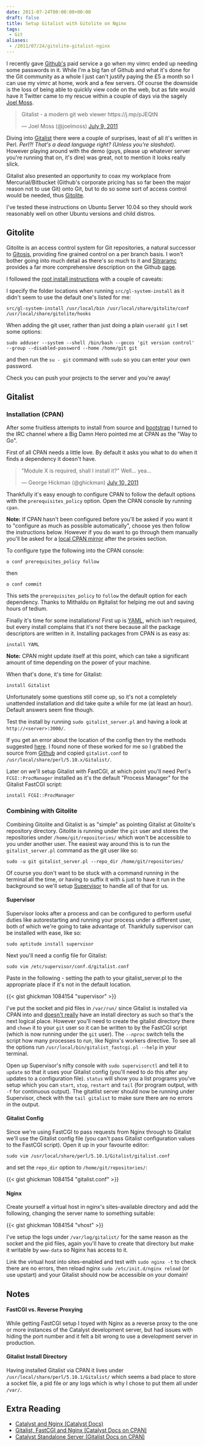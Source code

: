 ```yaml
---
date: 2011-07-24T00:00:00+00:00
draft: false
title: Setup Gitalist with Gitolite on Nginx
tags:
 - Git
aliases:
 - /2011/07/24/gitolite-gitalist-nginx
---
```

I recently gave [Github's](https://github.com/) paid service a go when my vimrc ended up needing some passwords in it. While I'm a big fan of Github and what it's done for the Git community as a whole I just can't justify paying the £5 a month so I can use my vimrc at home, work and a few servers. Of course the downside is the loss of being able to quickly view code on the web, but as fate would have it Twitter came to my rescue within a couple of days via the sagely [Joel Moss](https://developwithstyle.com/).

<blockquote class="twitter-tweet"><p>Gitalist - a modern git web viewer https://j.mp/pJEQtN</p>&mdash; Joel Moss (@joelmoss) <a href="https://twitter.com/joelmoss/statuses/89637329731461121">July 9, 2011</a></blockquote>

Diving into [Gitalist](https://www.gitalist.com/) there were a couple of surprises, least of all it's written in Perl. _Perl?! That's a dead language right? (Unless you're slashdot)_. However playing around with the demo (guys, please up whatever server you're running that on, it's dire) was great, not to mention it looks really slick.

Gitalist also presented an opportunity to coax my workplace from Mercurial/Bitbucket (Github's corporate pricing has so far been the major reason not to use Git) onto Git, but to do so some sort of access control would be needed, thus [Gitolite](https://github.com/sitaramc/gitolite).

I've tested these instructions on Ubuntu Server 10.04 so they should work reasonably well on other Ubuntu versions and child distros.

## Gitolite
Gitolite is an access control system for Git repositories, a natural successor to [Gitosis](https://scie.nti.st/2007/11/14/hosting-git-repositories-the-easy-and-secure-way), providing fine grained control on a per branch basis. I won't bother going into much detail as there's so much to it and [Sitraramc](https://sitaramc.blogspot.com/) provides a far more comprehensive description on the Github [page](https://github.com/sitaramc/gitolite/wiki/).

I followed the [root install instructions](https://sitaramc.github.com/gitolite/doc/1-INSTALL.html#_root_method) with a couple of caveats:

I specify the folder locations when running `src/gl-system-install` as it didn't seem to use the default one's listed for me:

`src/gl-system-install /usr/local/bin /usr/local/share/gitolite/conf /usr/local/share/gitolite/hooks`

When adding the git user, rather than just doing a plain `useradd git` I set some options:

`sudo adduser --system --shell /bin/bash --gecos 'git version control' --group --disabled-password --home /home/git git`

and then run the `su - git` command with `sudo` so you can enter your own password.

Check you can push your projects to the server and you're away!

## Gitalist
### Installation (CPAN)
After some fruitless attempts to install from source and [bootstrap](https://search.cpan.org/dist/Gitalist/lib/Gitalist.pm#BOOTSTRAPPING) I turned to the IRC channel where a Big Damn Hero pointed me at CPAN as the "Way to Go".

First of all CPAN needs a little love. By default it asks you what to do when it finds a dependency it doesn't have.

<blockquote class="twitter-tweet"><p>&quot;Module X is required, shall I install it?&quot; Well… yea…</p>&mdash; George Hickman (@ghickman) <a href="https://twitter.com/ghickman/statuses/89982230209904641">July 10, 2011</a></blockquote>

Thankfully it's easy enough to configure CPAN to follow the default options with the `prerequisites_policy` option. Open the CPAN console by running `cpan`.

__Note:__ If CPAN hasn't been configured before you'll be asked if you want it to "configure as much as possible automatically", choose yes then follow the instructions below. However if you do want to go through them manually you'll be asked for a [local CPAN mirror](https://www.cpan.org/SITES.html) after the proxies section.

To configure type the following into the CPAN console:

`o conf prerequisites_policy follow`

then

`o conf commit`

This sets the `prerequisites_policy` to `follow` the default option for each dependency. Thanks to Mithaldu on #gitalist for helping me out and saving hours of tedium.

Finally it's time for some installations! First up is [YAML](https://yaml.org), which isn't required, but every install complains that it's not there because all the package descriptors are written in it. Installing packages from CPAN is as easy as:

`install YAML`

__Note:__ CPAN might update itself at this point, which can take a significant amount of time depending on the power of your machine.

When that's done, it's time for Gitalist:

`install Gitalist`

Unfortunately some questions still come up, so it's not a completely unattended installation and did take quite a while for me (at least an hour). Default answers seem fine though.

Test the install by running `sudo gitalist_server.pl` and having a look at `http://<server>:3000/`.

If you get an error about the location of the config then try the methods suggested [here](https://search.cpan.org/dist/Gitalist/lib/Gitalist.pm#FOR_CPAN_INSTALLS). I found none of these worked for me so I grabbed the source from [Github](https://github.com/broquaint/Gitalist) and copied `gitalist.conf` to `/usr/local/share/perl/5.10.x/Gitalist/`.

Later on we'll setup Gitalist with FastCGI, at which point you'll need Perl's `FCGI::ProcManager` installed as it's the default "Process Manager" for the Gitalist FastCGI script:

`install FCGI::ProcManager`

### Combining with Gitolite
Combining Gitolite and Gitalist is as "simple" as pointing Gitalist at Gitolite's repository directory. Gitolite is running under the `git` user and stores the repositories under `/home/git/repositories/` which won't be accessible to you under another user. The easiest way around this is to run the `gitalist_server.pl` command as the git user like so:

`sudo -u git gitalist_server.pl --repo_dir /home/git/repositories/`

Of course you don't want to be stuck with a command running in the terminal all the time, or having to suffix it with `&` just to have it run in the background so we'll setup [Supervisor](https://supervisord.org/) to handle all of that for us.

#### Supervisor
Supervisor looks after a process and can be configured to perform useful duties like autorestarting and running your process under a different user, both of which we're going to take advantage of. Thankfully supervisor can be installed with ease, like so:

`sudo aptitude install supervisor`

Next you'll need a config file for Gitalist:

`sudo vim /etc/supervisor/conf.d/gitalist.conf`

Paste in the following - setting the path to your gitalist_server.pl to the appropriate place if it's not in the default location.

{{< gist ghickman 1084154 "supervisor" >}}

I've put the socket and pid files in `/var/run/` since Gitalist is installed via CPAN into and [doesn't really](#gitalist-install-dir) have an install directory as such so that's the next logical place. However you'll need to create the gitalist directory there and `chown` it to your `git` user so it can be written to by the FastCGI script (which is now running under the `git` user). The `--nproc` switch tells the script how many processes to run, like Nginx's workers directive. To see all the options run `/usr/local/bin/gitalist_fastcgi.pl --help` in your terminal.

Open up Supervisor's nifty console with `sudo supervisorctl` and tell it to `update` so that it uses your Gitalist config (you'll need to do this after any updates to a configuration file). `status` will show you a list programs you've setup which you can `start`, `stop`, `restart` and `tail` (for program output, with `-f` for continuous output). The gitatlist server should now be running under Supervisor, check with the `tail gitalist` to make sure there are no errors in the output.

#### Gitalist Config
Since we're using FastCGI to pass requests from Nginx through to Gitalist we'll use the Gitalist config file (you can't pass Gitalist configuration values to the FastCGI script). Open it up in your favourite editor:

`sudo vim /usr/local/share/perl/5.10.1/Gitalist/gitalist.conf`

and set the `repo_dir` option to `/home/git/repositories/`:

{{< gist ghickman 1084154 "gitalist.conf" >}}

#### Nginx
Create yourself a virtual host in nginx's sites-available directory and add the following, changing the server name to something suitable:

{{< gist ghickman 1084154 "vhost" >}}

I've setup the logs under `/var/log/gitalist/` for the same reason as the socket and the pid files, again you'll have to create that directory but make it writable by `www-data` so Nginx has access to it.

Link the virtual host into sites-enabled and test with `sudo nginx -t` to check there are no errors, then reload nginx `sudo /etc/init.d/nginx reload` (or use upstart) and your Gitalist should now be accessible on your domain!

## Notes
#### FastCGI vs. Reverse Proxying

While getting FastCGI setup I toyed with Nginx as a reverse proxy to the one or more instances of the Catalyst development server, but had issues with hiding the port number and it felt a bit wrong to use a development server in production.

<h4 id="gitalist-install-dir">Gitalist Install Directory</h4>

Having installed Gitalist via CPAN it lives under `/usr/local/share/perl/5.10.1/Gitalist/` which seems a bad place to store a socket file, a pid file or any logs which is why I chose to put them all under `/var/`.

## Extra Reading
* [Catalyst and Nginx (Catalyst Docs)](https://wiki.catalystframework.org/wiki/adventcalendararticles/2008/02-catalyst_and_nginx)
* [Gitalist, FastCGI and Nginx (Catalyst Docs on CPAN)](https://search.cpan.org/~bobtfish/Catalyst-Runtime-5.80032/lib/Catalyst/Engine/FastCGI.pm#nginx)
* [Catalyst Standalone Server (Gitalist Docs on CPAN)](https://search.cpan.org/dist/Catalyst-Manual/lib/Catalyst/Manual/Cookbook.pod#Standalone_server_mode)

<script async src="//platform.twitter.com/widgets.js" charset="utf-8"></script>
